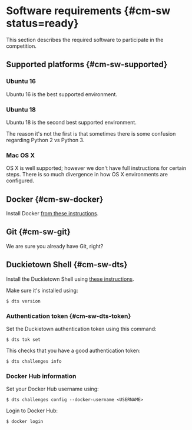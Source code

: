 # Software requirements {#cm-sw status=ready}


This section describes the required software to participate in the competition.


## Supported platforms {#cm-sw-supported}


### Ubuntu 16 

Ubuntu 16 is the best supported environment.

### Ubuntu 18

Ubuntu 18 is the second best supported environment.

The reason it's not the first is that sometimes there 
is some confusion regarding Python 2 vs Python 3.

### Mac OS X

OS X is well supported; however we don't have full instructions
for certain steps. There is so much divergence in how OS X environments are configured.



## Docker  {#cm-sw-docker}

Install Docker [from these instructions](https://docs.docker.com/install/).

## Git {#cm-sw-git}

We are sure you already have Git, right?


## Duckietown Shell {#cm-sw-dts}


Install the Duckietown Shell using [these instructions](https://github.com/duckietown/duckietown-shell).


Make sure it's installed using:

    $ dts version
    
    
### Authentication token {#cm-sw-dts-token}

Set the Duckietown authentication token using this command:

    $ dts tok set
    
This checks that you have a good authentication token:

    $ dts challenges info


### Docker Hub information


Set your Docker Hub username using:

    $ dts challenges config --docker-username <USERNAME>

Login to Docker Hub:

    $ docker login
    

